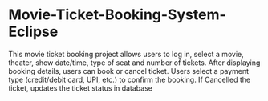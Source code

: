 # Movie-Ticket-Booking-System-Eclipse
This movie ticket booking project allows users to log in, select a movie, theater, show date/time, type of seat and  number of tickets. After displaying booking details, users can book or cancel ticket. Users select a payment type (credit/debit card, UPI, etc.) to confirm the booking. If Cancelled the ticket, updates the ticket status in database

